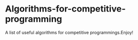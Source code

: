 # Algorithms-for-competitive-programming
A list of useful algorithms for competitive programmings.Enjoy!
